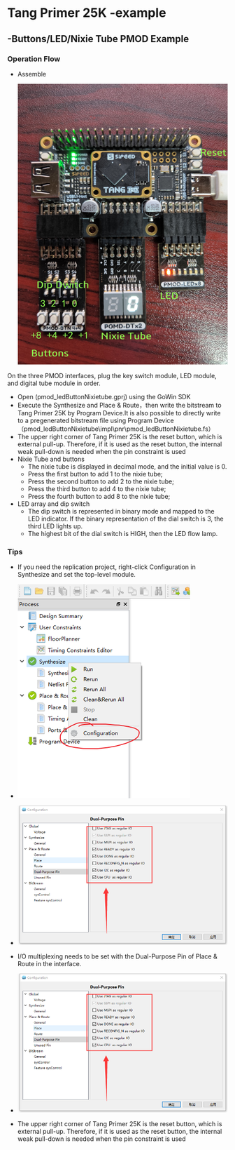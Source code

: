 # Tang Primer 25K -example

## -Buttons/LED/Nixie Tube PMOD Example

### Operation Flow

+ Assemble

  ![](shape.jpg)

On the three PMOD interfaces, plug the key switch module, LED module, and digital tube module in order.

+ Open (pmod_ledButtonNixietube.gprj) using the GoWin SDK
+ Execute the Synthesize and  Place & Route，then write the bitstream to Tang Primer 25K by Program Device.It is also possible to directly write to a pregenerated bitstream file using Program Device（pmod_ledButtonNixietube\impl\pnr\pmod_ledButtonNixietube.fs）
+ The upper right corner  of Tang Primer 25K is the reset button, which is external pull-up. Therefore, if it is used as the reset button, the internal weak pull-down is needed when the pin constraint is used
+ Nixie Tube and buttons
  + The nixie tube is displayed in decimal mode, and the initial value is 0.
  + Press the first button to add 1 to the nixie tube;
  + Press the second button to add 2 to the nixie tube;
  + Press the  third button to add 4 to the nixie tube;
  + Press the fourth button to add 8 to the nixie tube;
+ LED array and dip switch
  + The dip switch is represented in binary mode and mapped to the LED indicator. If the binary representation of the dial switch is 3, the third LED lights up.
  + The highest bit of the dial switch is HIGH, then the LED flow lamp.
### Tips
+ If you need the replication project, right-click Configuration in Synthesize and set the top-level module.
+ ![](OpenConfigure.png)
+ ![](SetIOMultiplexing.png)

+ I/O multiplexing needs to be set with the Dual-Purpose Pin of Place & Route in the interface.
+ ![](SetIOMultiplexing.png)

+ The upper right corner  of Tang Primer 25K is the reset button, which is external pull-up. Therefore, if it is used as the reset button, the internal weak pull-down is needed when the pin constraint is used